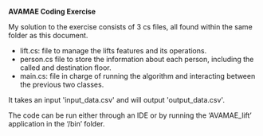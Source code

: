 **AVAMAE Coding Exercise**

My solution to the exercise consists of 3 cs files, all found within the same folder as this document.
- lift.cs: file to manage the lifts features and its operations.
- person.cs file to store the information about each person, including the called and destination floor. 
- main.cs: file in charge of running the algorithm and interacting between the previous two classes.

It takes an input 'input_data.csv' and will output 'output_data.csv'.

The code can be run either through an IDE or by running the ‘AVAMAE_lift’ application in the ‘/bin’ folder.
